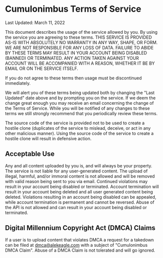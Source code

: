 # Cumulonimbus Terms of Service

Last Updated: March 11, 2022

This document describes the usage of the service allowed by you. By using the service you are agreeing to these terms. THIS SERVICE IS PROVIDED AS-IS WITH ABSOLUTELY NO WARRANTY IN ANY WAY, SHAPE, OR FORM. WE ARE NOT RESPONSIBLE FOR ANY LOSS OF DATA. FAILURE TO ABIDE BY THESE TERMS MAY RESULT IN YOUR ACCOUNT BEING DISABLED (BANNED) OR TERMINATED. ANY ACTION TAKEN AGAINST YOUR ACCOUNT WILL BE ACCOMPANIED WITH A REASON, WHETHER IT BE BY EMAIL OR ON THE SERVICE ITSELF.

If you do not agree to these terms then usage must be discontinued immediately.

We will alert you of these terms being updated both by changing the "Last Updated" date above and by prompting you on the service. If we deem the change great enough you may receive an email concerning the change of the Terms of Service. While you will be notified of any changes to these terms we still strongly recommend that you periodically review these terms.

The source code of the service is provided not to be used to create a hostile clone (duplicates of the service to mislead, deceive, or act in any other malicious manner). Using the source code of the service to create a hostile clone will result in defensive action.

## Acceptable Use

Any and all content uploaded by you is, and will always be your property. The service is not liable for any user-generated content. The upload of illegal, harmful, and/or immoral content is not allowed and will be removed with valid reason being sent to you via email. Continued violations may result in your account being disabled or terminated. Account termination will result in your account being deleted and all user generated content being deleted. Violations resulting in an account being disabled can be appealed, while account termination is permanent and cannot be reversed. Abuse of the API is not allowed and can result in your account being disabled or terminated.

## Digital Millennium Copyright Act (DMCA) Claims

If a user is to upload content that violates DMCA a request for a takedown can be filed at dmca@alekeagle.com with a subject of "Cumulonimbus DMCA Claim". Abuse of a DMCA Claim is not tolerated and will go ignored.
